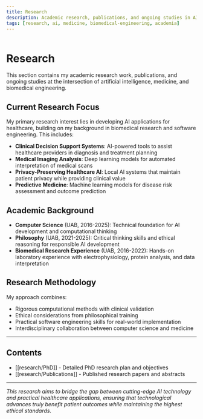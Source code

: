 ```yaml
---
title: Research
description: Academic research, publications, and ongoing studies in AI, medicine, and biomedical engineering.
tags: [research, ai, medicine, biomedical-engineering, academia]
---
```


<!-- Graph links - invisible but parsed by Quartz -->
<div style="font-size: 0px; color: transparent; height: 0; overflow: hidden;">

[[index]]
[[tools/index]]
[[tools/AI Semantic Links]]
[[research/index]]
[[research/ScribeAI-Clinical-Documentation]]
[[research/Publications]]
[[research/PhD]]
[[projects/index]]
[[projects/Build Birmingham]]
[[garden/sanitization-system]]
[[garden/index]]
[[garden/ai-features-showcase]]
[[drafts/WatchGuard-Waiting-Room-Intelligence]]
[[drafts/MediSight-Clinical-Intelligence-Platform]]
[[docs/ai-features-documentation]]
[[demos/medical-citations-test]]
[[demos/ai-interactive-demos]]
[[blog/privacy-focused-analytics-implementation]]
[[blog/nvidia-computer-vision-projects]]
[[blog/clinical-note-templates-digital-implementation]]
[[blog/ai-features-showcase]]
[[art/index]]
[[art/Ritual - Essential Grimoire]]
[[art/My Art]]

</div>

# Research

This section contains my academic research work, publications, and ongoing studies at the intersection of artificial intelligence, medicine, and biomedical engineering.

## Current Research Focus

My primary research interest lies in developing AI applications for healthcare, building on my background in biomedical research and software engineering. This includes:

- **Clinical Decision Support Systems**: AI-powered tools to assist healthcare providers in diagnosis and treatment planning
- **Medical Imaging Analysis**: Deep learning models for automated interpretation of medical scans
- **Privacy-Preserving Healthcare AI**: Local AI systems that maintain patient privacy while providing clinical value
- **Predictive Medicine**: Machine learning models for disease risk assessment and outcome prediction

## Academic Background

- **Computer Science** (UAB, 2016-2025): Technical foundation for AI development and computational thinking
- **Philosophy** (UAB, 2021-2025): Critical thinking skills and ethical reasoning for responsible AI development
- **Biomedical Research Experience** (UAB, 2016-2022): Hands-on laboratory experience with electrophysiology, protein analysis, and data interpretation

## Research Methodology

My approach combines:

- Rigorous computational methods with clinical validation
- Ethical considerations from philosophical training
- Practical software engineering skills for real-world implementation
- Interdisciplinary collaboration between computer science and medicine

---

## Contents

- [[research/PhD]] - Detailed PhD research plan and objectives
- [[research/Publications]] - Published research papers and abstracts

---

_This research aims to bridge the gap between cutting-edge AI technology and practical healthcare applications, ensuring that technological advances truly benefit patient outcomes while maintaining the highest ethical standards._
